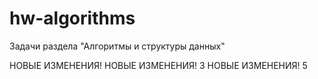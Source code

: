 # hw-algorithms
Задачи раздела "Алгоритмы и структуры данных"

НОВЫЕ ИЗМЕНЕНИЯ!
НОВЫЕ ИЗМЕНЕНИЯ! 3
НОВЫЕ ИЗМЕНЕНИЯ! 5